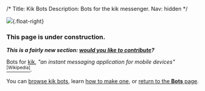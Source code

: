 /*
Title: Kik Bots
Description: Bots for the kik messenger.
Nav: hidden
*/

![](/content/images/illustrations/KIK.jpg){.float-right}

### This page is under construction.

***This is a fairly new section: [would you like to contribute](https://github.com/botwiki/botwiki.org)?***

Bots for [kik](https://www.kik.com/), *"an instant messaging application for mobile devices"* [<sup>[Wikipedia]</sup>](https://en.wikipedia.org/wiki/Kik_Messenger).


You can [browse kik bots](/tag/kikbot), learn [how to make one](/tutorials/kik-bots), or [return to the **Bots** page](/bots).

